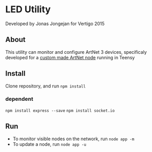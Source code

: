 # LED Utility
Developed by Jonas Jongejan for Vertigo 2015

## About
This utility can monitor and configure ArtNet 3 devices, specificaly developed for a [custom made ArtNet node](https://github.com/vertigo-dk/VardeLED) running in Teensy

## Install
Clone repository, and run `npm install`

### dependent
`npm install express --save`
`npm install socket.io`

## Run
- To monitor visible nodes on the network, run `node app -m`
- To update a node, run `node app -u`
